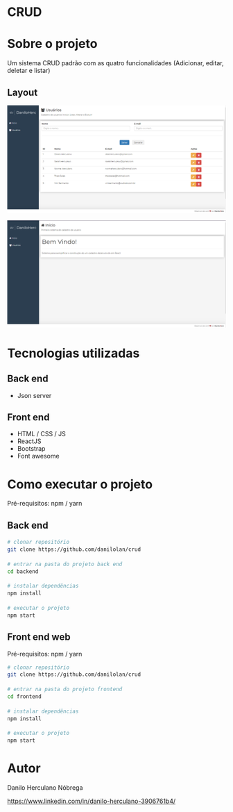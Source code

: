 # CRUD

# Sobre o projeto

Um sistema CRUD padrão com as quatro funcionalidades (Adicionar, editar, deletar e listar)

## Layout
![Web 1](https://github.com/danilolan/assets/blob/main/Screenshot_2.png)

![Web 2](https://github.com/danilolan/assets/blob/main/Screenshot_1.png)

# Tecnologias utilizadas
## Back end
- Json server
## Front end
- HTML / CSS / JS
- ReactJS
- Bootstrap
- Font awesome

# Como executar o projeto
Pré-requisitos: npm / yarn

## Back end
```bash
# clonar repositório
git clone https://github.com/danilolan/crud

# entrar na pasta do projeto back end
cd backend

# instalar dependências
npm install

# executar o projeto
npm start
```

## Front end web
Pré-requisitos: npm / yarn

```bash
# clonar repositório
git clone https://github.com/danilolan/crud

# entrar na pasta do projeto frontend
cd frontend

# instalar dependências
npm install

# executar o projeto
npm start
```

# Autor

Danilo Herculano Nóbrega

https://www.linkedin.com/in/danilo-herculano-3906761b4/

